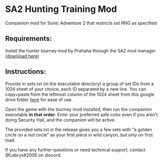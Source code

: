 # SA2 Hunting Training Mod
Companion mod for Sonic Adventure 2 that restricts set RNG as specified

## Requirements: 

Install the hunter tourney mod by Prahaha through the SA2 mod manager [(download here)](https://github.com/Ngolinvaux/HunterTourney/releases/tag/v1.1.1)

## Instructions:

Provide in sets.txt (in the executable directory) a group of set IDs from a 1024 sheet of your choice, each ID separated by a new line.  You can copy+paste from the leftmost column of the 1024 sheet from this google drive folder [here](https://drive.google.com/drive/folders/1RW00L3s5yO7mS6Cf8DkzT8poYZKVW4Fl) for ease of use.

Open the game with the tourney mod installed, then run the companion executable **in that order**.  Enter your preferred safe color even if you aren't doing Security Hall, and the companion will be active.

The provided sets.txt in the release gives you a few sets with "a golden circle on a red circle" as your first piece in wild canyon, but only on first load.

If you have any further questions or need technical support, contact @Labrys#2006 on discord.

